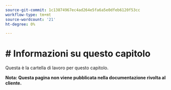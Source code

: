 ```yaml
---
source-git-commit: 1c13874967ec4ad264e5fa6a5e0dfeb6120f53cc
workflow-type: tm+mt
source-wordcount: '21'
ht-degree: 0%

---
```

# # Informazioni su questo capitolo

Questa è la cartella di lavoro per questo capitolo.

**Nota: Questa pagina non viene pubblicata nella documentazione rivolta al cliente.**
